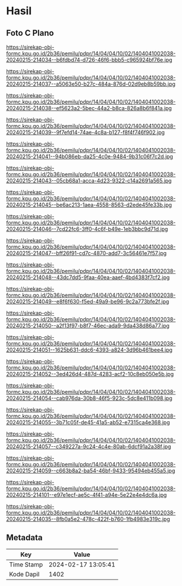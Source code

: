 # Hasil

## Foto C Plano

https://sirekap-obj-formc.kpu.go.id/2b36/pemilu/pdpr/14/04/04/10/02/1404041002038-20240215-214034--b6fdbd74-d726-46f6-bbb5-c965924bf76e.jpg

https://sirekap-obj-formc.kpu.go.id/2b36/pemilu/pdpr/14/04/04/10/02/1404041002038-20240215-214037--a5063e50-b27c-484a-876d-02d9eb8b59bb.jpg

https://sirekap-obj-formc.kpu.go.id/2b36/pemilu/pdpr/14/04/04/10/02/1404041002038-20240215-214038--ef5623a2-5bec-44a2-b8ca-826a8b6f841a.jpg

https://sirekap-obj-formc.kpu.go.id/2b36/pemilu/pdpr/14/04/04/10/02/1404041002038-20240215-214039--9f7efd14-74ae-4c8a-b127-f8f4f746f902.jpg

https://sirekap-obj-formc.kpu.go.id/2b36/pemilu/pdpr/14/04/04/10/02/1404041002038-20240215-214041--94b086eb-da25-4c0e-9484-9b31c06f7c2d.jpg

https://sirekap-obj-formc.kpu.go.id/2b36/pemilu/pdpr/14/04/04/10/02/1404041002038-20240215-214043--05cb68a1-acca-4d23-9322-c14a2691a565.jpg

https://sirekap-obj-formc.kpu.go.id/2b36/pemilu/pdpr/14/04/04/10/02/1404041002038-20240215-214045--be6ac213-1aea-4558-8563-d2ede45fe33b.jpg

https://sirekap-obj-formc.kpu.go.id/2b36/pemilu/pdpr/14/04/04/10/02/1404041002038-20240215-214046--7cd22fc6-3ff0-4c6f-b49e-1eb3bbc9d71d.jpg

https://sirekap-obj-formc.kpu.go.id/2b36/pemilu/pdpr/14/04/04/10/02/1404041002038-20240215-214047--bff26f91-cd7c-4870-add7-3c56461e7f57.jpg

https://sirekap-obj-formc.kpu.go.id/2b36/pemilu/pdpr/14/04/04/10/02/1404041002038-20240215-214048--43dc7dd5-9faa-40ea-aaef-4bd4383f7cf2.jpg

https://sirekap-obj-formc.kpu.go.id/2b36/pemilu/pdpr/14/04/04/10/02/1404041002038-20240215-214049--e8f6f630-f5ed-49a9-be96-9c2a773bfe2f.jpg

https://sirekap-obj-formc.kpu.go.id/2b36/pemilu/pdpr/14/04/04/10/02/1404041002038-20240215-214050--a2f13f97-b8f7-46ec-ada9-9da438d86a77.jpg

https://sirekap-obj-formc.kpu.go.id/2b36/pemilu/pdpr/14/04/04/10/02/1404041002038-20240215-214051--1625b631-ddc6-4393-a824-3d96b461bee4.jpg

https://sirekap-obj-formc.kpu.go.id/2b36/pemilu/pdpr/14/04/04/10/02/1404041002038-20240215-214052--3ed426d4-487d-4283-acf2-10c8eb050e5b.jpg

https://sirekap-obj-formc.kpu.go.id/2b36/pemilu/pdpr/14/04/04/10/02/1404041002038-20240215-214054--cab976da-30b8-46f5-923c-5dc8e411b098.jpg

https://sirekap-obj-formc.kpu.go.id/2b36/pemilu/pdpr/14/04/04/10/02/1404041002038-20240215-214055--3b71c05f-de45-41a5-ab52-e7315ca4e368.jpg

https://sirekap-obj-formc.kpu.go.id/2b36/pemilu/pdpr/14/04/04/10/02/1404041002038-20240215-214057--c349227a-9c24-4c4e-80ab-6dcf91a2a38f.jpg

https://sirekap-obj-formc.kpu.go.id/2b36/pemilu/pdpr/14/04/04/10/02/1404041002038-20240215-214059--c663b8a2-ba54-46bf-9433-95494eb455a5.jpg

https://sirekap-obj-formc.kpu.go.id/2b36/pemilu/pdpr/14/04/04/10/02/1404041002038-20240215-214101--e97e1ecf-ae5c-4f41-a94e-5e22e4e4dc6a.jpg

https://sirekap-obj-formc.kpu.go.id/2b36/pemilu/pdpr/14/04/04/10/02/1404041002038-20240215-214035--8fb0a5e2-478c-422f-b760-1fb4983e319c.jpg


## Metadata

| Key        | Value               |
| ---------- | ------------------- |
| Time Stamp | 2024-02-17 13:05:41 |
| Kode Dapil | 1402                |




